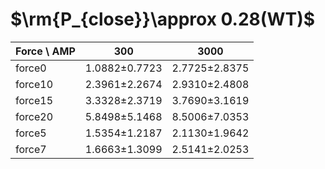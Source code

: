 # $\rm{P_{close}}\approx 0.28(WT)$
| Force \ AMP | 300 | 3000 |
|-------------|---------|---------|
| force0      | 1.0882±0.7723 | 2.7725±2.8375 |
| force10     | 2.3961±2.2674 | 2.9310±2.4808 |
| force15     | 3.3328±2.3719 | 3.7690±3.1619 |
| force20     | 5.8498±5.1468 | 8.5006±7.0353 |
| force5      | 1.5354±1.2187 | 2.1130±1.9642 |
| force7      | 1.6663±1.3099 | 2.5141±2.0253 |


